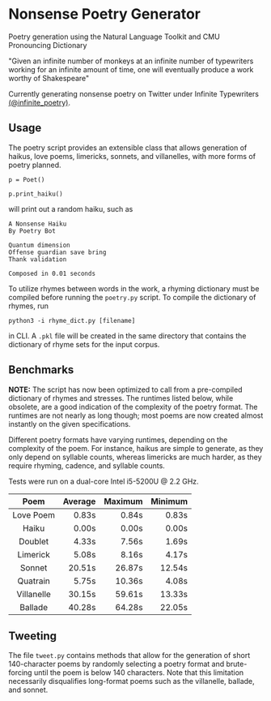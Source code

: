 # Nonsense Poetry Generator
Poetry generation using the Natural Language Toolkit and CMU Pronouncing Dictionary

"Given an infinite number of monkeys at an infinite number of typewriters working for an infinite amount of time, one will eventually produce a work worthy of Shakespeare"

Currently generating nonsense poetry on Twitter under Infinite Typewriters [(@infinite_poetry)](https://twitter.com/infinite_poetry).

## Usage
The poetry script provides an extensible class that allows generation of haikus, love poems, limericks, sonnets, and villanelles, with more forms of poetry planned. 

```
p = Poet()

p.print_haiku()
```

will print out a random haiku, such as 

```
A Nonsense Haiku
By Poetry Bot

Quantum dimension
Offense guardian save bring
Thank validation

Composed in 0.01 seconds
```

To utilize rhymes between words in the work, a rhyming dictionary must be compiled before running the `poetry.py` script. To compile the dictionary of rhymes, run

```
python3 -i rhyme_dict.py [filename]
```

in CLI. A `.pkl` file will be created in the same directory that contains the dictionary of rhyme sets for the input corpus.

## Benchmarks
<b>NOTE:</b> The script has now been optimized to call from a pre-compiled dictionary of rhymes and stresses. The runtimes listed below, while obsolete, are a good indication of the complexity of the poetry format. The runtimes are not nearly as long though; most poems are now created almost instantly on the given specifications.

Different poetry formats have varying runtimes, depending on the complexity of the poem. For instance, haikus are simple to generate, as they only depend on syllable counts, whereas limericks are much harder, as they require rhyming, cadence, and syllable counts. 

Tests were run on a dual-core Intel i5-5200U @ 2.2 GHz.

Poem | Average | Maximum | Minimum |
|:---:|---:|---:|---:|
Love Poem | 0.83s | 0.84s | 0.83s |
Haiku | 0.00s | 0.00s | 0.00s |
Doublet | 4.33s | 7.56s | 1.69s |
Limerick | 5.08s | 8.16s | 4.17s |
Sonnet | 20.51s | 26.87s | 12.54s | 
Quatrain | 5.75s | 10.36s | 4.08s |
Villanelle | 30.15s | 59.61s | 13.33s |
Ballade | 40.28s | 64.28s | 22.05s |

## Tweeting
The file `tweet.py` contains methods that allow for the generation of short 140-character poems by randomly selecting a poetry format and brute-forcing until the poem is below 140 characters. Note that this limitation necessarily disqualifies long-format poems such as the villanelle, ballade, and sonnet.

